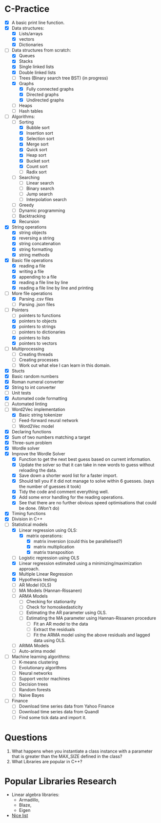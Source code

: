 # C-Practice

- [x] A basic print line function.
- [x] Data structures:
    - [x] Lists/arrays
    - [x] vectors
    - [x] Dictionaries
- [ ] Data structures from scratch:
    - [x] Queues
    - [x] Stacks
    - [x] Single linked lists
    - [x] Double linked lists
    - [ ] Trees (Binary search tree BST) (in progress)
    - [x] Graphs
        - [x] Fully connected graphs
        - [x] Directed graphs
        - [x] Undirected graphs 
    - [ ] Heaps
    - [ ] Hash tables
- [ ] Algorithms:
    - [ ] Sorting
        - [x] Bubble sort
        - [x] Insertion sort
        - [x] Selection sort
        - [x] Merge sort
        - [x] Quick sort
        - [x] Heap sort
        - [x] Bucket sort
        - [x] Count sort
        - [ ] Radix sort
    - [ ] Searching
        - [ ] Linear search
        - [ ] Binary search
        - [ ] Jump search
        - [ ] Interpolation search
    - [ ] Greedy
    - [ ] Dynamic programming
    - [ ] Backtracking
    - [x] Recursion
- [x] String operations
    - [x] string objects
    - [x] reversing a string
    - [x] string concatenation
    - [x] string formatting
    - [x] string methods
- [x] Basic file operations
    - [x] reading a file
    - [x] writing a file
    - [x] appending to a file
    - [x] reading a file line by line
    - [x] reading a file line by line and printing
- [ ] More file operations
    - [x] Parsing .csv files
    - [ ] Parsing .json files
- [ ] Pointers
    - [ ] pointers to functions
    - [x] pointers to objects
    - [x] pointers to strings
    - [ ] pointers to dictionaries
    - [x] pointers to lists
    - [x] pointers to vectors
- [ ] Multiprocessing
    - [ ] Creating threads
    - [ ] Creating processes
    - [ ] Work out what else I can learn in this domain.
- [x] Stucts
- [x] Basic random numbers
- [x] Roman numeral converter
- [x] String to int converter
- [ ] Unit tests
- [x] Automated code formatting
- [ ] Automated linting
- [ ] Word2Vec implementation
    - [x] Basic string tokenizer
    - [ ] Feed-forward neural network
    - [ ] Word2Vec model
- [x] Declaring functions
- [x] Sum of two numbers matching a target
- [x] Three-sum problem
- [x] Wordle solver
- [x] Improve the Wordle Solver
    - [x] Function to get the next best guess based on current information.
    - [x] Update the solver so that it can take in new words to guess without reloading the data.
    - [x] Save down a shorter word list for a faster import.
    - [x] Should tell you if it did not manage to solve within 6 guesses. (says the number of guesses it took)
    - [x] Tidy the code and comment everything well.
    - [x] Add some error handling for the reading operations.
    - [x] See that there are no further obvious speed optimisations that could be done.
(Won't do)
- [x] Timing functions
- [x] Division in C++
- [ ] Statistical models
    - [x] Linear regression using OLS:
        - [x] matrix operations:
            - [x] matrix inversion (could this be parallelised?)
            - [x] matrix multiplication
            - [x] matrix transposition
    - [ ] Logistic regression using OLS
    - [x] Linear regression estimated using a minimizing/maximization approach.
    - [x] Multiple Linear Regression
    - [x] Hypothesis testing
    - [ ] AR Model (OLS)
    - [ ] MA Models (Hannan-Rissanen)
    - [ ] ARMA Models
        - [ ] Checking for stationarity
        - [ ] Check for homoskedasticity
        - [ ] Estimating the AR parameter using OLS.
        - [ ] Estimating the MA parameter using Hannan-Rissanen procedure
            - [ ] Fit an AR model to the data
            - [ ] Extract the residuals
            - [ ] Fit the ARMA model using the above residuals and lagged data using OLS.
    - [ ] ARIMA Models
    - [ ] Auto-arima model
- [ ] Machine learning algorithms:
    - [ ] K-means clustering
    - [ ] Evolutionary algorithms
    - [ ] Neural networks
    - [ ] Support vector machines
    - [ ] Decision trees
    - [ ] Random forests
    - [ ] Naive Bayes
- [ ] Finance
    - [ ] Download time series data from Yahoo Finance
    - [ ] Download time series data from Quandl
    - [ ] Find some tick data and import it.

# Questions
1. What happens when you instantiate a class instance with a parameter that is greater than the MAX_SIZE defined in the class?
2. What Libraries are popular in C++?

# Popular Libraries Research
- Linear algebra libraries:
    - Armadillo,
    - Blaze,
    - Eigen
- [Nice list](https://github.com/fffaraz/awesome-cpp)
